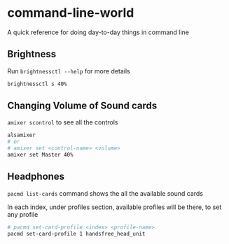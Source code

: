 # command-line-world
A quick reference for doing day-to-day things in command line



## Brightness

Run `brightnessctl --help` for more details
```sh
brightnessctl s 40%
```

## Changing Volume of Sound cards
`amixer scontrol` to see all the controls

```sh
alsamixer
# or
# amixer set <control-name> <volume>
amixer set Master 40%
```


## Headphones
`pacmd list-cards` command shows the all the available sound cards      

In each index, under profiles section, available profiles will be there, to set any profile 
```sh
# pacmd set-card-profile <index> <profile-name>
pacmd set-card-profile 1 handsfree_head_unit
```

